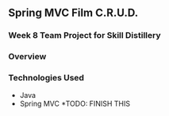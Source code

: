 
## Spring MVC Film C.R.U.D.

### Week 8 Team Project for Skill Distillery

### Overview

### Technologies Used

* Java
* Spring MVC
*TODO: FINISH THIS 